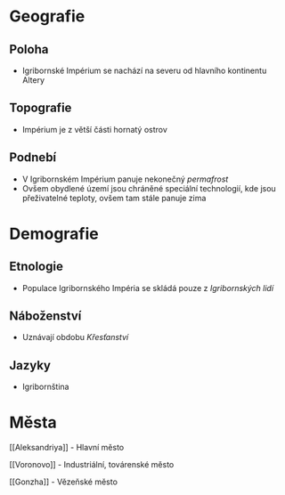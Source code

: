 
# Geografie

## Poloha

- Igribornské Impérium se nachází na severu od hlavního kontinentu Altery

## Topografie

- Impérium je z větší části hornatý ostrov

## Podnebí

- V Igribornském Impérium panuje nekonečný *permafrost*
- Ovšem obydlené území jsou chráněné speciální technologií, kde jsou přeživatelné teploty, ovšem tam stále panuje zima

# Demografie

## Etnologie 

- Populace Igribornského Impéria se skládá pouze z *Igribornských lidí*

## Náboženství

- Uznávají obdobu *Křesťanství*

## Jazyky

- Igribornština


# Města

[[Aleksandriya]] - Hlavní město

[[Voronovo]] - Industriální, továrenské město

[[Gonzha]] - Vězeňské město